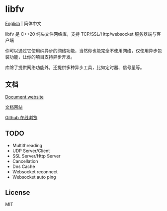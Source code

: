 # libfv

[English](./README.md) | 简体中文

libfv 是 C++20 纯头文件网络库，支持 TCP/SSL/Http/websocket 服务器端与客户端

你可以通过它使用纯异步的网络功能，当然你也能完全不使用网络，仅使用异步包装功能，让你的项目支持异步开发。

库除了提供网络功能外，还提供多种异步工具，比如定时器、信号量等。

## 文档

[Document website](http://libfv.fawdlstty.com/en_us/)

[文档网站](http://libfv.fawdlstty.com/zh_hans/)

[Github 在线浏览](docs/)

## TODO

- Multithreading
- UDP Server/Client
- SSL Server/Http Server
- Cancellation
- Dns Cache
- Websocket reconnect
- Websocket auto ping

## License

MIT

